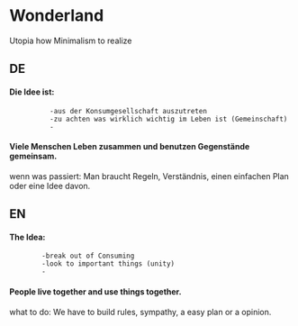 # Wonderland
Utopia how Minimalism to realize

## DE

#### Die Idee ist: 
              -aus der Konsumgesellschaft auszutreten
              -zu achten was wirklich wichtig im Leben ist (Gemeinschaft)
              -

#### Viele Menschen Leben zusammen und benutzen Gegenstände gemeinsam.
  wenn was passiert:
  Man braucht Regeln, Verständnis, einen einfachen Plan oder eine Idee davon.
  





## EN

#### The Idea:
            -break out of Consuming
            -look to important things (unity)
            -
#### People live together and use things together.
  what to do:
  We have to build rules, sympathy, a easy plan or a opinion.
